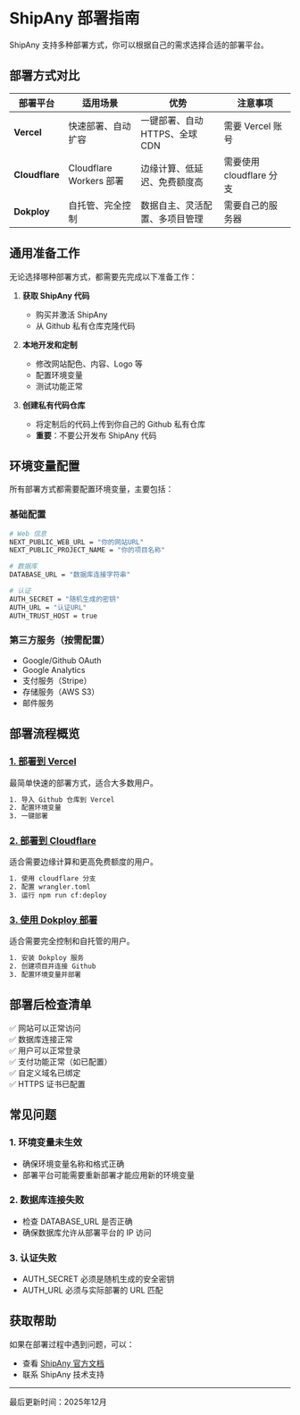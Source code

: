 # ShipAny 部署指南

ShipAny 支持多种部署方式，你可以根据自己的需求选择合适的部署平台。

## 部署方式对比

| 部署平台 | 适用场景 | 优势 | 注意事项 |
|---------|---------|------|---------|
| **Vercel** | 快速部署、自动扩容 | 一键部署、自动 HTTPS、全球 CDN | 需要 Vercel 账号 |
| **Cloudflare** | Cloudflare Workers 部署 | 边缘计算、低延迟、免费额度高 | 需要使用 cloudflare 分支 |
| **Dokploy** | 自托管、完全控制 | 数据自主、灵活配置、多项目管理 | 需要自己的服务器 |

## 通用准备工作

无论选择哪种部署方式，都需要先完成以下准备工作：

1. **获取 ShipAny 代码**
   - 购买并激活 ShipAny
   - 从 Github 私有仓库克隆代码

2. **本地开发和定制**
   - 修改网站配色、内容、Logo 等
   - 配置环境变量
   - 测试功能正常

3. **创建私有代码仓库**
   - 将定制后的代码上传到你自己的 Github 私有仓库
   - **重要**：不要公开发布 ShipAny 代码

## 环境变量配置

所有部署方式都需要配置环境变量，主要包括：

### 基础配置
```bash
# Web 信息
NEXT_PUBLIC_WEB_URL = "你的网站URL"
NEXT_PUBLIC_PROJECT_NAME = "你的项目名称"

# 数据库
DATABASE_URL = "数据库连接字符串"

# 认证
AUTH_SECRET = "随机生成的密钥"
AUTH_URL = "认证URL"
AUTH_TRUST_HOST = true
```

### 第三方服务（按需配置）
- Google/Github OAuth
- Google Analytics
- 支付服务（Stripe）
- 存储服务（AWS S3）
- 邮件服务

## 部署流程概览

### [1. 部署到 Vercel](./vercel.md)
最简单快速的部署方式，适合大多数用户。

```bash
1. 导入 Github 仓库到 Vercel
2. 配置环境变量
3. 一键部署
```

### [2. 部署到 Cloudflare](./cloudflare.md)
适合需要边缘计算和更高免费额度的用户。

```bash
1. 使用 cloudflare 分支
2. 配置 wrangler.toml
3. 运行 npm run cf:deploy
```

### [3. 使用 Dokploy 部署](./dokploy.md)
适合需要完全控制和自托管的用户。

```bash
1. 安装 Dokploy 服务
2. 创建项目并连接 Github
3. 配置环境变量并部署
```

## 部署后检查清单

✅ 网站可以正常访问  
✅ 数据库连接正常  
✅ 用户可以正常登录  
✅ 支付功能正常（如已配置）  
✅ 自定义域名已绑定  
✅ HTTPS 证书已配置  

## 常见问题

### 1. 环境变量未生效
- 确保环境变量名称和格式正确
- 部署平台可能需要重新部署才能应用新的环境变量

### 2. 数据库连接失败
- 检查 DATABASE_URL 是否正确
- 确保数据库允许从部署平台的 IP 访问

### 3. 认证失败
- AUTH_SECRET 必须是随机生成的安全密钥
- AUTH_URL 必须与实际部署的 URL 匹配

## 获取帮助

如果在部署过程中遇到问题，可以：
- 查看 [ShipAny 官方文档](https://docs.shipany.ai)
- 联系 ShipAny 技术支持

---
最后更新时间：2025年12月